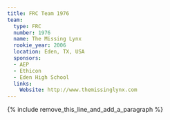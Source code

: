 ```yaml
---
title: FRC Team 1976
team:
  type: FRC
  number: 1976
  name: The Missing Lynx
  rookie_year: 2006
  location: Eden, TX, USA
  sponsors:
  - AEP
  - Ethicon
  - Eden High School
  links:
    Website: http://www.themissinglynx.com
---
```


{% include remove_this_line_and_add_a_paragraph %}
